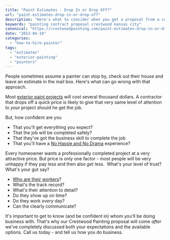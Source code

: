 ```yaml
---
title: "Paint Estimates - Drop In or Drop Off?"
url: "paint-estimates-drop-in-or-drop-off"
description: "Here's what to consider when you get a proposal from a contractor you've never even met."
keywords: "painting contract proposal crestwood kansas city"
canonical: "https://crestwoodpainting.com/paint-estimates-drop-in-or-drop-off/"
date: "2013-04-19"
categories:
  - "how-to-hire-painter"
tags:
  - "estimates"
  - "exterior-painting"
  - "painters"
---
```


People sometimes assume a painter can stop by, check out their house and leave an estimate in the mail box. Here's what can go wrong with that approach.

Most [exterior paint projects](/exterior-paint-important/) will cost several thousand dollars. A contractor that drops off a quick price is likely to give that very same level of attention to _your_ project should he get the job.

But, how confident are you

- That you'll get everything you expect?
- That the job will be completed safely?
- That they've got the business skill to complete the job
- That you'll have a [No Hassle and No Drama](/video-testimonials/) experience?

Every homeowner wants a professionally completed project at a very attractive price. But price is only one factor - most people will be very unhappy if they pay less and then also _get_ less.  What's your level of trust? What's your gut say?

- [Who are their workers](/crestwood-people/)?
- What's the track record?
- What's their attention to detail?
- Do they show up on time?
- Do they work _every_ day?
- Can the clearly communicate?

It's important to get to know (and be confident in) whom you'll be doing business with. That's why our Crestwood Painting proposal will come _after_ we've completely discussed both your expectations and the available options. Call us today - and tell us how you do business.
